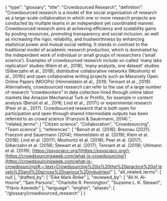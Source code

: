 {
    "type": "glossary",
    "title": "Crowdsourced Research",
    "definition": "Crowdsourced research is a model of the social organisation of research as a large-scale collaboration in which one or more research projects are conducted by multiple teams in an independent yet coordinated manner. Crowdsourced research aims at achieving efficiency and scalability gains by pooling resources, promoting transparency and social inclusion, as well as increasing the rigor, reliability, and trustworthiness by enhancing statistical power and mutual social vetting. It stands in contrast to the traditional model of academic research production, which is dominated by the independent work of individual or small groups of researchers (‘small science’). Examples of crowdsourced research include so-called ‘many labs replication’ studies (Klein et al., 2018), ‘many analysts, one dataset’ studies (Silberzahn et al., 2018), distributive collaborative networks (Moshontz et al., 2018\\) and open collaborative writing projects such as Massively Open Online Papers (MOOPs) (Himmelstein et al., 2019; Tennant et al., 2019). Alternatively, crowdsourced research can refer to the use of a large number of research “crowdworkers” in data collection hired through online labor markets like Amazon Mechanical Turk or Prolific, for example in content analysis (Benoit et al., 2016; Lind et al., 2017\\) or experimental research (Peer et al., 2017). Crowdsourced research that is both open for participation and open through shared intermediate outputs has been referred to as *crowd science* (Franzoni & Sauermann, 2014).",
    "related_terms": [
        "Citizen science",
        "Collaboration",
        "Crowdsourcing",
        "Team science"
    ],
    "references": [
        "Benoit et al. (2016); Breznau (2021); Franzoni and Sauermann (2014); Himmelstein et al. (2019); Klein et al. (2018); Lind et al. (2017); Moshontz et al. (2018); Peer et al. (2017); Silberzahn et al. (2018); Stewart et al. (2017); Tennant et al. (2019); Uhlmann et al. (2019); [https://psysciacc.org/](https://psysciacc.org/); [https://crowdsourcingweek.com/what-is-crowdsourcing/](https://crowdsourcingweek.com/what-is-crowdsourcing/#:~:text=Crowdsourcing%20is%20the%20practice%20of,levels%20and%20across%20various%20industries)"
    ],
    "alt_related_terms": [
        null
    ],
    "drafted_by": [
        "Eike Mark Rinke"
    ],
    "reviewed_by": [
        "Ali H. Al-Hoorie",
        "Sam Parsons",
        "Charlotte R. Pennington",
        "Suzanne L. K. Stewart",
        "Flávio Azevedo"
    ],
    "language": "english",
    "aliases": [
        "/glossary/crowdsourced_research"
    ]
}